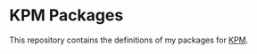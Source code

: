 # KPM Packages

This repository contains the definitions of my packages for [KPM](https://kpm.kubespray.io/).
